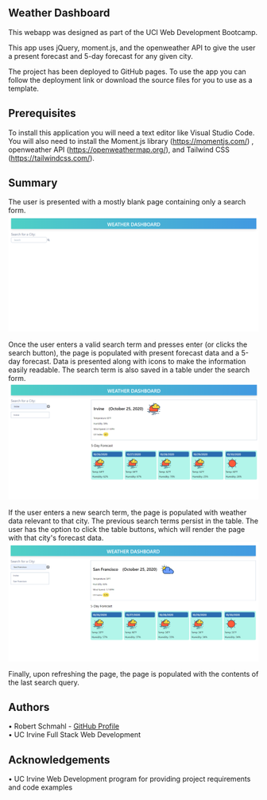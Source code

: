 Weather Dashboard
-----------------------------

This webapp was designed as part of the UCI Web Development Bootcamp.

This app uses jQuery, moment.js, and the openweather API to give the user a present forecast and 5-day forecast for any given city. 

The project has been deployed to GitHub pages. To use the app you can follow the deployment link or download the source files for you to use as a template.


Prerequisites
-----------------------------

To install this application you will need a text editor like Visual Studio Code. You will also need to install the Moment.js library (https://momentjs.com/) , openweather API (https://openweathermap.org/), and Tailwind CSS (https://tailwindcss.com/).


Summary
-----------------------------

The user is presented with a mostly blank page containing only a search form.
<img src="https://github.com/rschm007/Weather-Dashboard/blob/main/Assets/Demo%20Images/demo-1.png?raw=true" alt="Weather Dashboard Demo Image" style="max-width:100%;">


Once the user enters a valid search term and presses enter (or clicks the search button), the page is populated with present forecast data and a 5-day forecast. Data is presented along with icons to make the information easily readable. The search term is also saved in a table under the search form.
<img src="https://github.com/rschm007/Weather-Dashboard/blob/main/Assets/Demo%20Images/demo-2.png?raw=true" alt="Weather Dashboard Demo Image" style="max-width:100%;">

If the user enters a new search term, the page is populated with weather data relevant to that city. The previous search terms persist in the table. The user has the option to click the table buttons, which will render the page with that city's forecast data.
<img src="https://github.com/rschm007/Weather-Dashboard/blob/main/Assets/Demo%20Images/demo-3.png?raw=true" alt="Weather Dashboard Demo Image" style="max-width:100%;">

Finally, upon refreshing the page, the page is populated with the contents of the last search query.

Authors
-----------------------------
• Robert Schmahl - <a href="https://github.com/rschm007">GitHub Profile</a>
<br>
• UC Irvine Full Stack Web Development
<br>

Acknowledgements
-----------------------------
• UC Irvine Web Development program for providing project requirements and code examples
